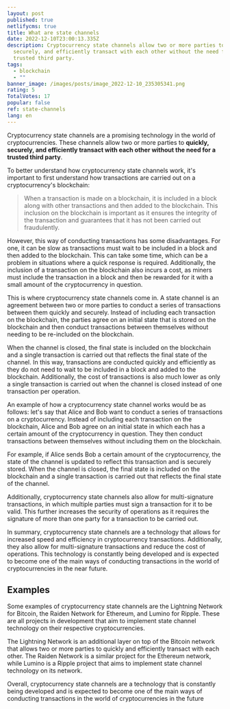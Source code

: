 ```yaml
---
layout: post
published: true
netlifycms: true
title: What are state channels
date: 2022-12-10T23:00:13.335Z
description: Cryptocurrency state channels allow two or more parties to quickly,
  securely, and efficiently transact with each other without the need for a
  trusted third party.
tags:
  - blockchain
  - ""
banner_image: /images/posts/image_2022-12-10_235305341.png
rating: 5
TotalVotes: 17
popular: false
ref: state-channels
lang: en
---
```

Cryptocurrency state channels are a promising technology in the world of cryptocurrencies. These channels allow two or more parties to **quickly, securely, and efficiently transact with each other without the need for a trusted third party**.

To better understand how cryptocurrency state channels work, it's important to first understand how transactions are carried out on a cryptocurrency's blockchain:

> When a transaction is made on a blockchain, it is included in a block along with other transactions and then added to the blockchain. This inclusion on the blockchain is important as it ensures the integrity of the transaction and guarantees that it has not been carried out fraudulently.

However, this way of conducting transactions has some disadvantages. For one, it can be slow as transactions must wait to be included in a block and then added to the blockchain. This can take some time, which can be a problem in situations where a quick response is required. Additionally, the inclusion of a transaction on the blockchain also incurs a cost, as miners must include the transaction in a block and then be rewarded for it with a small amount of the cryptocurrency in question.

This is where cryptocurrency state channels come in. A state channel is an agreement between two or more parties to conduct a series of transactions between them quickly and securely. Instead of including each transaction on the blockchain, the parties agree on an initial state that is stored on the blockchain and then conduct transactions between themselves without needing to be re-included on the blockchain.

When the channel is closed, the final state is included on the blockchain and a single transaction is carried out that reflects the final state of the channel. In this way, transactions are conducted quickly and efficiently as they do not need to wait to be included in a block and added to the blockchain. Additionally, the cost of transactions is also much lower as only a single transaction is carried out when the channel is closed instead of one transaction per operation.

An example of how a cryptocurrency state channel works would be as follows: let's say that Alice and Bob want to conduct a series of transactions on a cryptocurrency. Instead of including each transaction on the blockchain, Alice and Bob agree on an initial state in which each has a certain amount of the cryptocurrency in question. They then conduct transactions between themselves without including them on the blockchain.

For example, if Alice sends Bob a certain amount of the cryptocurrency, the state of the channel is updated to reflect this transaction and is securely stored. When the channel is closed, the final state is included on the blockchain and a single transaction is carried out that reflects the final state of the channel.

Additionally, cryptocurrency state channels also allow for multi-signature transactions, in which multiple parties must sign a transaction for it to be valid. This further increases the security of operations as it requires the signature of more than one party for a transaction to be carried out.

In summary, cryptocurrency state channels are a technology that allows for increased speed and efficiency in cryptocurrency transactions. Additionally, they also allow for multi-signature transactions and reduce the cost of operations. This technology is constantly being developed and is expected to become one of the main ways of conducting transactions in the world of cryptocurrencies in the near future.

## E﻿xamples

Some examples of cryptocurrency state channels are the Lightning Network for Bitcoin, the Raiden Network for Ethereum, and Lumino for Ripple. These are all projects in development that aim to implement state channel technology on their respective cryptocurrencies.

The Lightning Network is an additional layer on top of the Bitcoin network that allows two or more parties to quickly and efficiently transact with each other. The Raiden Network is a similar project for the Ethereum network, while Lumino is a Ripple project that aims to implement state channel technology on its network.

Overall, cryptocurrency state channels are a technology that is constantly being developed and is expected to become one of the main ways of conducting transactions in the world of cryptocurrencies in the future